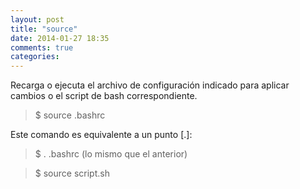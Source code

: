 ```yaml
---
layout: post
title: "source"
date: 2014-01-27 18:35
comments: true
categories: 
---
```

Recarga o ejecuta el archivo de configuración indicado para aplicar cambios o el script de bash correspondiente. 

>$ source .bashrc 

Este comando es equivalente a un punto [.]:

>$ . .bashrc (lo mismo que el anterior)

>$ source script.sh

